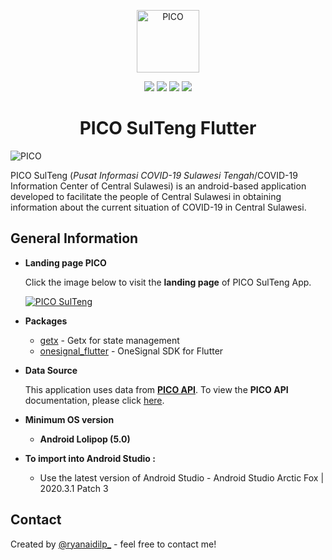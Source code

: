 ﻿<p align="center">
  <img src="https://banuacoders.com/app/pico/logo.png"  width="100" height="100" alt="PICO"/>
</p>

<p align="center">
<img src="https://img.shields.io/github/stars/ryanaidilp/PICO_SULTENG_FLUTTER?style=plastic&color=yellow"/>
<img src="https://img.shields.io/github/downloads/ryanaidilp/PICO_SULTENG_FLUTTER/total?color=blue&style=plastic"/>
<img src="https://img.shields.io/github/forks/ryanaidilp/PICO_SULTENG_FLUTTER?color=green&style=plastic"/>
<img src="https://img.shields.io/github/v/release/ryanaidilp/PICO_SULTENG_FLUTTER?color=red&style=plastic"/>
</p>

<h1 align="center"> PICO SulTeng Flutter </h1>


![PICO](https://banuacoders.com/app/pico/PICO.png)

PICO SulTeng (*Pusat Informasi COVID-19 Sulawesi Tengah*/COVID-19 Information Center of Central Sulawesi) is an android-based application developed to facilitate the people of Central Sulawesi in obtaining information about the current situation of COVID-19 in Central Sulawesi.

## General Information

* **Landing page PICO**

  Click the image below to visit the **landing page** of PICO SulTeng App.

  [![PICO SulTeng](https://i.ibb.co/s6v2Ff9/picoflutter.png)](https://banuacoders.com/app/pico)

* **Packages**

  * [getx](https://pub.dev/packages/get) - Getx for state management
  * [onesignal_flutter](https://pub.dev/packages/onesignal_flutter) - OneSignal SDK for Flutter


* **Data Source**

  This application uses data from [**PICO API**](https://banuacoders.com/api/pico). To view the **PICO API** documentation, please click [here](https://github.com/ryanaidilp/PICO_SULTENG_API).
* **Minimum OS version**

  * **Android Lolipop (5.0)**

* **To import into Android Studio :**
  * Use the latest version of Android Studio - Android Studio Arctic Fox | 2020.3.1 Patch 3


## Contact

Created by [@ryanaidilp_](https://linkedin.com/in/ryanaidilp) - feel free to contact me!
